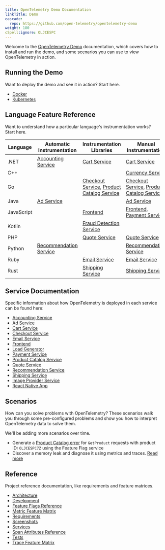```yaml
---
title: OpenTelemetry Demo Documentation
linkTitle: Demo
cascade:
  repo: https://github.com/open-telemetry/opentelemetry-demo
weight: 180
cSpell:ignore: OLJCESPC
---
```


Welcome to the [OpenTelemetry Demo](/ecosystem/demo/) documentation, which
covers how to install and run the demo, and some scenarios you can use to view
OpenTelemetry in action.

## Running the Demo

Want to deploy the demo and see it in action? Start here.

- [Docker](docker-deployment/)
- [Kubernetes](kubernetes-deployment/)

## Language Feature Reference

Want to understand how a particular language's instrumentation works? Start
here.

| Language   | Automatic Instrumentation                          | Instrumentation Libraries                                                                    | Manual Instrumentation                                                                       |
| ---------- | -------------------------------------------------- | -------------------------------------------------------------------------------------------- | -------------------------------------------------------------------------------------------- |
| .NET       | [Accounting Service](services/accounting/)         | [Cart Service](services/cart/)                                                               | [Cart Service](services/cart/)                                                               |
| C++        |                                                    |                                                                                              | [Currency Service](services/currency/)                                                       |
| Go         |                                                    | [Checkout Service](services/checkout/), [Product Catalog Service](services/product-catalog/) | [Checkout Service](services/checkout/), [Product Catalog Service](services/product-catalog/) |
| Java       | [Ad Service](services/ad/)                         |                                                                                              | [Ad Service](services/ad/)                                                                   |
| JavaScript |                                                    | [Frontend](services/frontend/)                                                               | [Frontend](services/frontend/), [Payment Service](services/payment/)                         |
| Kotlin     |                                                    | [Fraud Detection Service](services/fraud-detection/)                                         |                                                                                              |
| PHP        |                                                    | [Quote Service](services/quote/)                                                             | [Quote Service](services/quote/)                                                             |
| Python     | [Recommendation Service](services/recommendation/) |                                                                                              | [Recommendation Service](services/recommendation/)                                           |
| Ruby       |                                                    | [Email Service](services/email/)                                                             | [Email Service](services/email/)                                                             |
| Rust       |                                                    | [Shipping Service](services/shipping/)                                                       | [Shipping Service](services/shipping/)                                                       |

## Service Documentation

Specific information about how OpenTelemetry is deployed in each service can be
found here:

- [Accounting Service](services/accounting/)
- [Ad Service](services/ad/)
- [Cart Service](services/cart/)
- [Checkout Service](services/checkout/)
- [Email Service](services/email/)
- [Frontend](services/frontend/)
- [Load Generator](services/load-generator/)
- [Payment Service](services/payment/)
- [Product Catalog Service](services/product-catalog/)
- [Quote Service](services/quote/)
- [Recommendation Service](services/recommendation/)
- [Shipping Service](services/shipping/)
- [Image Provider Service](services/imageprovider/)
- [React Native App](services/reactnativeapp/)

## Scenarios

How can you solve problems with OpenTelemetry? These scenarios walk you through
some pre-configured problems and show you how to interpret OpenTelemetry data to
solve them.

We'll be adding more scenarios over time.

- Generate a [Product Catalog error](feature-flags) for `GetProduct` requests
  with product ID: `OLJCESPC7Z` using the Feature Flag service
- Discover a memory leak and diagnose it using metrics and traces.
  [Read more](scenarios/recommendation-cache/)

## Reference

Project reference documentation, like requirements and feature matrices.

- [Architecture](architecture/)
- [Development](development/)
- [Feature Flags Reference](feature-flags/)
- [Metric Feature Matrix](telemetry-features/metric-coverage/)
- [Requirements](./requirements/)
- [Screenshots](screenshots/)
- [Services](services/)
- [Span Attributes Reference](telemetry-features/manual-span-attributes/)
- [Tests](tests/)
- [Trace Feature Matrix](telemetry-features/trace-coverage/)
